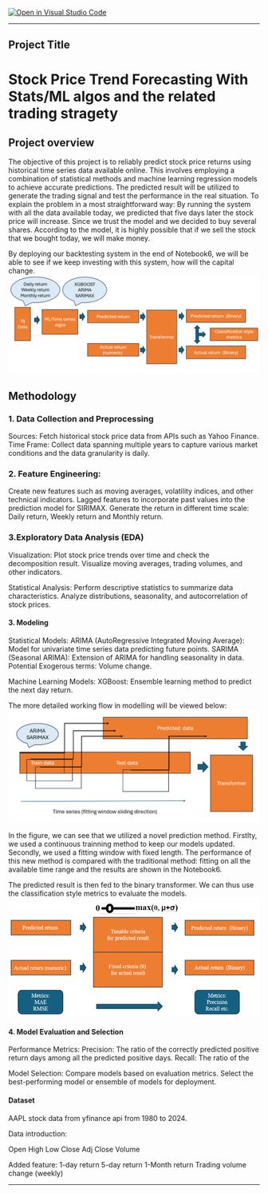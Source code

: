 [![Open in Visual Studio Code](https://classroom.github.com/assets/open-in-vscode-718a45dd9cf7e7f842a935f5ebbe5719a5e09af4491e668f4dbf3b35d5cca122.svg)](https://classroom.github.com/online_ide?assignment_repo_id=15133405&assignment_repo_type=AssignmentRepo)

------------------------------------------------------------------------------

## Project Title 
Stock Price Trend Forecasting With Stats/ML algos and the related trading stragety
=========================

## Project overview 

The objective of this project is to reliably predict stock price returns using historical time series data available online. This involves employing a combination of statistical methods and machine learning regression models to achieve accurate predictions. The predicted result will be utilized to generate the trading signal and test the performance in the real situation. To explain the problem in a most straightforward way: By running the system with all the data available today, we predicted that five days later the stock price will increase. Since we trust the model and we decided to buy several shares. According to the model, it is highly possible that if we sell the stock that we bought today, we will make money. 

By deploying our backtesting system in the end of Notebook6, we will be able to see if we keep investing with this system, how will the capital change. 
![alt text](image.png)


## Methodology
### 1. Data Collection and Preprocessing
Sources: Fetch historical stock price data from APIs such as Yahoo Finance.
Time Frame: Collect data spanning multiple years to capture various market conditions and the data granularity is daily.

### 2. Feature Engineering:
Create new features such as moving averages, volatility indices, and other technical indicators.
Lagged features to incorporate past values into the prediction model for SIRIMAX.
Generate the return in different time scale: Daily return, Weekly return and Monthly return.

### 3.Exploratory Data Analysis (EDA)
Visualization:
Plot stock price trends over time and check the decomposition result.
Visualize moving averages, trading volumes, and other indicators.

Statistical Analysis:
Perform descriptive statistics to summarize data characteristics.
Analyze distributions, seasonality, and autocorrelation of stock prices.


#### 3. Modeling

Statistical Models:
ARIMA (AutoRegressive Integrated Moving Average): Model for univariate time series data predicting future points.
SARIMA (Seasonal ARIMA): Extension of ARIMA for handling seasonality in data. Potential Exogerous terms: Volume change.

Machine Learning Models:
XGBoost: Ensemble learning method to predict the next day return.

The more detailed working flow in modelling will be viewed below: 
![alt text](image-1.png)

In the figure, we can see that we utilized a novel prediction method. Firstlty, we used a continuous trainning method to keep our models updated. Secondly, we used a fitting window with fixed length. The performance of this new method is compared with the traditional method: fitting on all the available time range and the results are shown in the Notebook6. 

The predicted result is then fed to the binary transformer. We can thus use the classification style metrics to evaluate the models. 
![alt text](image-2.png)

#### 4. Model Evaluation and Selection


Performance Metrics:
Precision: The ratio of the correctly predicted positive return days among all the predicted positive days.
Recall: The ratio of the 


Model Selection:
Compare models based on evaluation metrics.
Select the best-performing model or ensemble of models for deployment.



#### Dataset

AAPL stock data from yfinance api from 1980 to 2024. 

Data introduction:

Open 
High 
Low
Close
Adj Close 
Volume 

Added feature:
1-day return 
5-day return 
1-Month return 
Trading volume change (weekly)

------------------------------------------------------------------------------